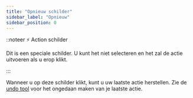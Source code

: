 ```yaml
---
title: "Opnieuw schilder"
sidebar_label: "Opnieuw"
sidebar_position: 0
---
```


::noteer ⚡ Action schilder

Dit is een speciale schilder. U kunt het niet selecteren en het zal de actie uitvoeren als u erop klikt.

:::

Wanneer u op deze schilder klikt, kunt u uw laatste actie herstellen. Zie de [undo tool](undo) voor het ongedaan maken van je laatste actie.
